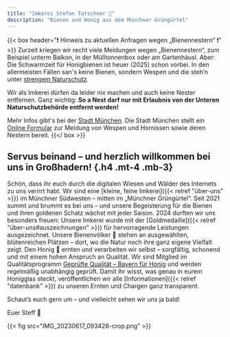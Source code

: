 ```yaml
---
title: "Imkerei Stefan Tatschner 🐝"
description: "Bienen und Honig aus dem Münchner Grüngürtel"
---
```


{{< box header="❗ Hinweis zu aktuellen Anfragen wegen „Bienennestern“ ❗" >}}
Zurzeit kriegen wir recht viele Meldungen wegen „Bienennestern“, zum Beispiel unterm Balkon, in der Mülltonnenbox oder am Gartenhäusl.
Aber: Die Schwarmzeit für Honigbienen ist heuer (2025) schon vorbei. In den allermeisten Fällen san's keine Bienen, sondern Wespen und die steh’n unter [strengem Naturschutz](https://www.bussgeldkatalog.org/news/wespen-vertreiben-was-ist-erlaubt-was-nicht-2836604/).

Wir als Imkerei dürfen da leider nix machen und auch keine Nester entfernen.
Ganz wichtig: **So a Nest darf nur mit Erlaubnis von der Unteren Naturschutzbehörde entfernt werden!**

Mehr Infos gibt's bei der [Stadt München](https://stadt.muenchen.de/infos/wespen-hornissen-muenchen.html).
Die Stadt München stellt ein [Online Formular](https://service.muenchen.de/intelliform/forms/01/09/09/meldung_insektennest/index) zur Meldung von Wespen und Hornissen sowie deren Nestern bereit.
{{</ box >}}

## Servus beinand – und herzlich willkommen bei uns in Großhadern! {.h4 .mt-4 .mb-3}

Schön, dass ihr euch durch die digitalen Wiesen und Wälder des Internets zu uns verirrt habt.
Wir sind eine [kleine, feine Imkerei]({{< relref "über-uns" >}}) im Münchner Südwesten – mitten im „Münchner Grüngürtel“.
Seit 2021 summt und brummt es bei uns – und unsere Begeisterung für die Bienen und ihren goldenen Schatz wächst mit jeder Saison.
2024 durften wir uns besonders freuen: Unsere Imkerei wurde mit der [Goldmedaille]({{< relref "über-uns#auszeichnungen" >}}) für hervorragende Leistungen ausgezeichnet.
Unsere Bienenvölker 🐝 stehen an ausgewählten, blütenreichen Plätzen – dort, wo die Natur noch ihre ganz eigene Vielfalt zeigt.
Den Honig 🍯 ernten und verarbeiten wir selbst – sorgfältig, schonend und mit einem hohen Anspruch an Qualität.
Wir sind Mitglied im Qualitätsprogramm [Geprüfte Qualität – Bayern für Honig](https://www.gq-bayern.de/) und werden regelmäßig unabhängig geprüft.
Damit ihr wisst, was genau in eurem Honigglas steckt, veröffentlichen wir alle [Informationen]({{< relref "datenbank" >}}) zu unseren Ernten und Chargen ganz transparent.

Schaut’s euch gern um – und vielleicht sehen wir uns ja bald!

Euer Steff 🐝

{{< fig src="IMG_20230617_093428-crop.png" >}}
